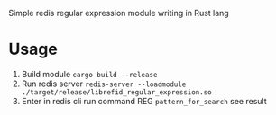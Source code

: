 Simple redis regular expression module writing in Rust lang

# Usage
1. Build module `cargo build --release`
2. Run redis server `redis-server --loadmodule ./target/release/librefid_regular_expression.so`
3. Enter in redis cli run command REG `pattern_for_search` see result
